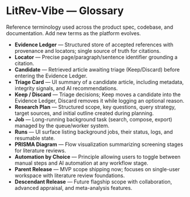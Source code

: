 # LitRev-Vibe — Glossary

Reference terminology used across the product spec, codebase, and documentation. Add new terms as the platform evolves.

- **Evidence Ledger** — Structured store of accepted references with provenance and locators; single source of truth for citations.
- **Locator** — Precise page/paragraph/sentence identifier grounding a citation.
- **Candidate** — Retrieved article awaiting triage (Keep/Discard) before entering the Evidence Ledger.
- **Triage Card** — UI summary of a candidate article, including metadata, integrity signals, and AI recommendations.
- **Keep / Discard** — Triage decisions; Keep moves a candidate into the Evidence Ledger, Discard removes it while logging an optional reason.
- **Research Plan** — Structured scope, key questions, query strategy, target sources, and initial outline created during planning.
- **Job** — Long-running background task (search, compose, export) managed by the queue/worker system.
- **Runs** — UI surface listing background jobs, their status, logs, and resumable state.
- **PRISMA Diagram** — Flow visualization summarizing screening stages for literature reviews.
- **Automation by Choice** — Principle allowing users to toggle between manual steps and AI automation at any workflow stage.
- **Parent Release** — MVP scope shipping now; focuses on single-user workspace with literature review foundations.
- **Descendant Release** — Future flagship scope with collaboration, advanced appraisal, and meta-analysis features.
